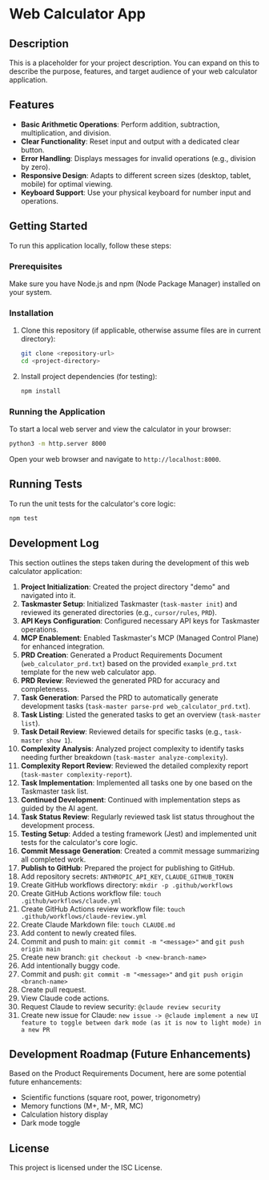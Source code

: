 # Web Calculator App

## Description

This is a placeholder for your project description. You can expand on this to describe the purpose, features, and target audience of your web calculator application.

## Features

-   **Basic Arithmetic Operations**: Perform addition, subtraction, multiplication, and division.
-   **Clear Functionality**: Reset input and output with a dedicated clear button.
-   **Error Handling**: Displays messages for invalid operations (e.g., division by zero).
-   **Responsive Design**: Adapts to different screen sizes (desktop, tablet, mobile) for optimal viewing.
-   **Keyboard Support**: Use your physical keyboard for number input and operations.

## Getting Started

To run this application locally, follow these steps:

### Prerequisites

Make sure you have Node.js and npm (Node Package Manager) installed on your system.

### Installation

1.  Clone this repository (if applicable, otherwise assume files are in current directory):

    ```bash
    git clone <repository-url>
    cd <project-directory>
    ```

2.  Install project dependencies (for testing):

    ```bash
    npm install
    ```

### Running the Application

To start a local web server and view the calculator in your browser:

```bash
python3 -m http.server 8000
```

Open your web browser and navigate to `http://localhost:8000`.

## Running Tests

To run the unit tests for the calculator's core logic:

```bash
npm test
```

## Development Log

This section outlines the steps taken during the development of this web calculator application:

1.  **Project Initialization**: Created the project directory "demo" and navigated into it.
2.  **Taskmaster Setup**: Initialized Taskmaster (`task-master init`) and reviewed its generated directories (e.g., `cursor/rules`, `PRD`).
3.  **API Keys Configuration**: Configured necessary API keys for Taskmaster operations.
4.  **MCP Enablement**: Enabled Taskmaster's MCP (Managed Control Plane) for enhanced integration.
5.  **PRD Creation**: Generated a Product Requirements Document (`web_calculator_prd.txt`) based on the provided `example_prd.txt` template for the new web calculator app.
6.  **PRD Review**: Reviewed the generated PRD for accuracy and completeness.
7.  **Task Generation**: Parsed the PRD to automatically generate development tasks (`task-master parse-prd web_calculator_prd.txt`).
8.  **Task Listing**: Listed the generated tasks to get an overview (`task-master list`).
9.  **Task Detail Review**: Reviewed details for specific tasks (e.g., `task-master show 1`).
10. **Complexity Analysis**: Analyzed project complexity to identify tasks needing further breakdown (`task-master analyze-complexity`).
11. **Complexity Report Review**: Reviewed the detailed complexity report (`task-master complexity-report`).
12. **Task Implementation**: Implemented all tasks one by one based on the Taskmaster task list.
13. **Continued Development**: Continued with implementation steps as guided by the AI agent.
14. **Task Status Review**: Regularly reviewed task list status throughout the development process.
15. **Testing Setup**: Added a testing framework (Jest) and implemented unit tests for the calculator's core logic.
16. **Commit Message Generation**: Created a commit message summarizing all completed work.
17. **Publish to GitHub**: Prepared the project for publishing to GitHub.
18. Add repository secrets: `ANTHROPIC_API_KEY`, `CLAUDE_GITHUB_TOKEN`
19. Create GitHub workflows directory: `mkdir -p .github/workflows`
20. Create GitHub Actions workflow file: `touch .github/workflows/claude.yml`
21. Create GitHub Actions review workflow file: `touch .github/workflows/claude-review.yml`
22. Create Claude Markdown file: `touch CLAUDE.md`
23. Add content to newly created files.
24. Commit and push to main: `git commit -m "<message>"` and `git push origin main`
25. Create new branch: `git checkout -b <new-branch-name>`
26. Add intentionally buggy code.
27. Commit and push: `git commit -m "<message>"` and `git push origin <branch-name>`
28. Create pull request.
29. View Claude code actions.
30. Request Claude to review security: `@claude review security`
31. Create new issue for Claude: `new issue -> @claude implement a new UI feature to toggle between dark mode (as it is now to light mode) in a new PR`

## Development Roadmap (Future Enhancements)

Based on the Product Requirements Document, here are some potential future enhancements:

-   Scientific functions (square root, power, trigonometry)
-   Memory functions (M+, M-, MR, MC)
-   Calculation history display
-   Dark mode toggle

## License

This project is licensed under the ISC License.
